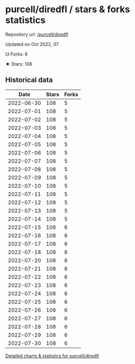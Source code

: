 # purcell/diredfl / stars & forks statistics

Repository url: [/purcell/diredfl](https://github.com/purcell/diredfl)

Updated on Oct 2022, 07

☋ Forks: 6

★ Stars: 108

## Historical data
| Date | Stars | Forks |
|------|-------|-------|
| 2022-06-30 | 108 | 5 | 
| 2022-07-01 | 108 | 5 | 
| 2022-07-02 | 108 | 5 | 
| 2022-07-03 | 108 | 5 | 
| 2022-07-04 | 108 | 5 | 
| 2022-07-05 | 108 | 5 | 
| 2022-07-06 | 108 | 5 | 
| 2022-07-07 | 108 | 5 | 
| 2022-07-08 | 108 | 5 | 
| 2022-07-09 | 108 | 5 | 
| 2022-07-10 | 108 | 5 | 
| 2022-07-11 | 108 | 5 | 
| 2022-07-12 | 108 | 5 | 
| 2022-07-13 | 108 | 5 | 
| 2022-07-14 | 108 | 5 | 
| 2022-07-15 | 108 | 6 | 
| 2022-07-16 | 108 | 6 | 
| 2022-07-17 | 108 | 6 | 
| 2022-07-18 | 108 | 6 | 
| 2022-07-20 | 108 | 6 | 
| 2022-07-21 | 108 | 6 | 
| 2022-07-22 | 108 | 6 | 
| 2022-07-23 | 108 | 6 | 
| 2022-07-24 | 108 | 6 | 
| 2022-07-25 | 108 | 6 | 
| 2022-07-26 | 108 | 6 | 
| 2022-07-27 | 108 | 6 | 
| 2022-07-28 | 108 | 6 | 
| 2022-07-29 | 108 | 6 | 
| 2022-07-30 | 108 | 6 | 


[Detailed charts & statistics for purcell/diredfl](https://reviewgithub.com/rep/purcell/diredfl)
